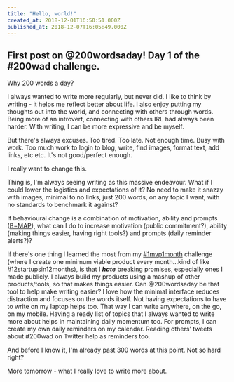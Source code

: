```yaml
---
title: "Hello, world!"
created_at: 2018-12-01T16:50:51.000Z
published_at: 2018-12-07T16:05:49.000Z
---
```

First post on @200wordsaday! Day 1 of the #200wad challenge.
------------------------------------------------------------

  

Why 200 words a day?

  

I always wanted to write more regularly, but never did. I like to think by writing - it helps me reflect better about life. I also enjoy putting my thoughts out into the world, and connecting with others through words. Being more of an introvert, connecting with others IRL had always been harder. With writing, I can be more expressive and be myself.

  

But there's always excuses. Too tired. Too late. Not enough time. Busy with work. Too much work to login to blog, write, find images, format text, add links, etc etc. It's not good/perfect enough.

  

I really want to change this. 

  

Thing is, I'm always seeing writing as this massive endeavour. What if I could lower the logistics and expectations of it? No need to make it snazzy with images, minimal to no links, just 200 words, on any topic I want, with no standards to benchmark it against?  

  

If behavioural change is a combination of motivation, ability and prompts ([B=MAP](https://www.behaviormodel.org/)), what can I do to increase motivation (public commitment?), ability (making things easier, having right tools?) and prompts (daily reminder alerts?)?

  

If there's one thing I learned the most from my [#1mvp1month](https://jasonleow.sg/310/1mvp1month/) challenge (where I create one minimum viable product every month...kind of like #12startupsin12months), is that I _**hate**_ breaking promises, especially ones I made publicly. I always build my products using a mashup of other products/tools, so that makes things easier. Can @200wordsaday be that tool to help make writing easier? I love how the minimal interface reduces distraction and focuses on the words itself. Not having expectations to have to write on my laptop helps too. That way I can write anywhere, on the go, on my mobile. Having a ready list of topics that I always wanted to write more about helps in maintaining daily momentum too. For prompts, I can create my own daily reminders on my calendar. Reading others’ tweets about #200wad on Twitter help as reminders too.

  

And before I know it, I'm already past 300 words at this point. Not so hard right?

  

More tomorrow - what I really love to write more about.
